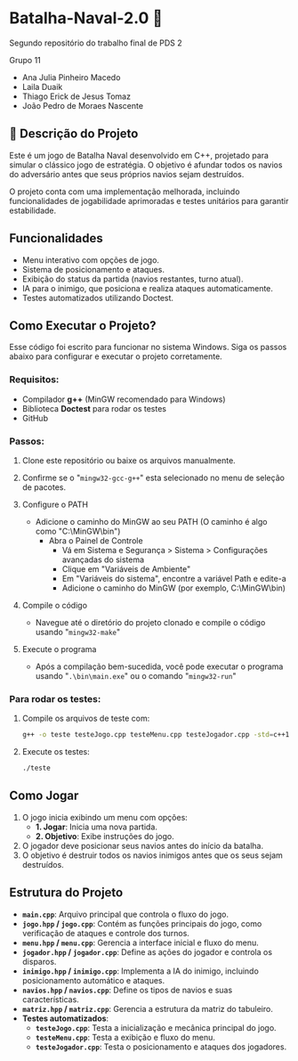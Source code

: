 # **Batalha-Naval-2.0** 🚢
Segundo repositório do trabalho final de PDS 2

Grupo 11
- Ana Julia Pinheiro Macedo  
- Laila Duaik  
- Thiago Erick de Jesus Tomaz  
- João Pedro de Moraes Nascente  

## 📘 Descrição do Projeto
Este é um jogo de Batalha Naval desenvolvido em C++, projetado para simular o clássico jogo de estratégia. O objetivo é afundar todos os navios do adversário antes que seus próprios navios sejam destruídos.

O projeto conta com uma implementação melhorada, incluindo funcionalidades de jogabilidade aprimoradas e testes unitários para garantir estabilidade.

## Funcionalidades
- Menu interativo com opções de jogo.
- Sistema de posicionamento e ataques.
- Exibição do status da partida (navios restantes, turno atual).
- IA para o inimigo, que posiciona e realiza ataques automaticamente.
- Testes automatizados utilizando Doctest.

## Como Executar o Projeto?
Esse código foi escrito para funcionar no sistema Windows. Siga os passos abaixo para configurar e executar o projeto corretamente.

### Requisitos:
- Compilador **g++** (MinGW recomendado para Windows)
- Biblioteca **Doctest** para rodar os testes
- GitHub

### Passos:
1. Clone este repositório ou baixe os arquivos manualmente.
2. Confirme se o "`mingw32-gcc-g++`" esta selecionado no menu de seleção de pacotes.
3. Configure o PATH
   - Adicione o caminho do MinGW ao seu PATH (O caminho é algo como "C:\MinGW\bin")
     - Abra o Painel de Controle
       - Vá em Sistema e Segurança > Sistema > Configurações avançadas do sistema
       - Clique em "Variáveis de Ambiente"
       - Em "Variáveis do sistema", encontre a variável Path e edite-a
       - Adicione o caminho do MinGW (por exemplo, C:\MinGW\bin)

4. Compile o código
   - Navegue até o diretório do projeto clonado e compile o código usando "`mingw32-make`"

5. Execute o programa
   - Após a compilação bem-sucedida, você pode executar o programa usando "`.\bin\main.exe`" ou o comando "`mingw32-run`"
  
### Para rodar os testes:
1. Compile os arquivos de teste com:
   ```bash
   g++ -o teste testeJogo.cpp testeMenu.cpp testeJogador.cpp -std=c++11
   ```
2. Execute os testes:
   ```bash
   ./teste
   ```

## Como Jogar
1. O jogo inicia exibindo um menu com opções:
   - **1. Jogar**: Inicia uma nova partida.
   - **2. Objetivo**: Exibe instruções do jogo.
2. O jogador deve posicionar seus navios antes do início da batalha.
3. O objetivo é destruir todos os navios inimigos antes que os seus sejam destruídos.

## Estrutura do Projeto
- **`main.cpp`**: Arquivo principal que controla o fluxo do jogo.
- **`jogo.hpp` / `jogo.cpp`**: Contém as funções principais do jogo, como verificação de ataques e controle dos turnos.
- **`menu.hpp` / `menu.cpp`**: Gerencia a interface inicial e fluxo do menu.
- **`jogador.hpp` / `jogador.cpp`**: Define as ações do jogador e controla os disparos.
- **`inimigo.hpp` / `inimigo.cpp`**: Implementa a IA do inimigo, incluindo posicionamento automático e ataques.
- **`navios.hpp` / `navios.cpp`**: Define os tipos de navios e suas características.
- **`matriz.hpp` / `matriz.cpp`**: Gerencia a estrutura da matriz do tabuleiro.
- **Testes automatizados**:
  - **`testeJogo.cpp`**: Testa a inicialização e mecânica principal do jogo.
  - **`testeMenu.cpp`**: Testa a exibição e fluxo do menu.
  - **`testeJogador.cpp`**: Testa o posicionamento e ataques dos jogadores.

